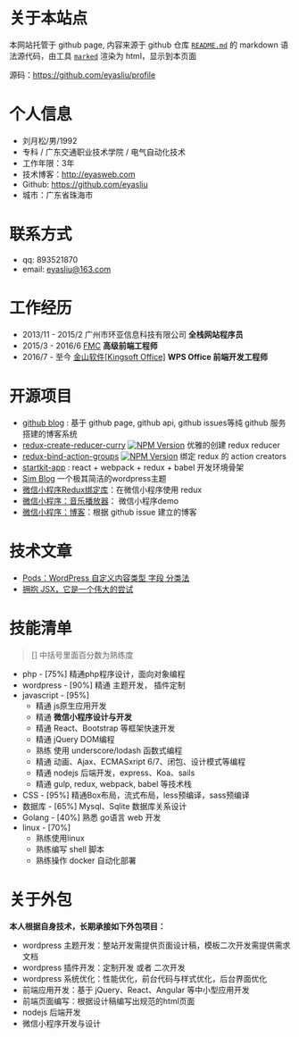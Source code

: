 # 关于本站点

本网站托管于 github page, 内容来源于 github 仓库 [`README.md`](https://github.com/eyasliu/profile/blob/gh-pages/README.md) 的 markdown 语法源代码，由工具 [`marked`](https://github.com/chjj/marked) 渲染为 html，显示到本页面

源码：https://github.com/eyasliu/profile

# 个人信息

 - 刘月松/男/1992
 - 专科 / 广东交通职业技术学院 / 电气自动化技术 
 - 工作年限：3年
 - 技术博客：http://eyasweb.com
 - Github: https://github.com/eyasliu
 - 城市：广东省珠海市

# 联系方式

 - qq: 893521870
 - email: eyasliu@163.com

# 工作经历

 - 2013/11 - 2015/2 广州市环亚信息科技有限公司 **全栈网站程序员**
 - 2015/3 - 2016/6 [FMC](http://www.fmces.com) **高级前端工程师**
 - 2016/7 - 至今 [金山软件[Kingsoft Office]](http://www.wps.cn/) **WPS Office 前端开发工程师**

# 开源项目

 - [github blog](https://github.com/eyasliu/eyasliu.github.io) : 基于 github page, github api, github issues等纯 github 服务搭建的博客系统
 - [redux-create-reducer-curry](https://github.com/eyasliu/redux-create-reducer-curry) [![NPM Version](https://img.shields.io/npm/v/redux-create-reducer-curry.svg?style=flat)](https://www.npmjs.org/package/redux-create-reducer) 优雅的创建 redux reducer
 - [redux-bind-action-groups](https://github.com/eyasliu/redux-bind-action-groups) [![NPM Version](https://img.shields.io/npm/v/redux-bind-action-groups.svg?style=flat)](https://www.npmjs.org/package/redux-bind-action-groups) 绑定 redux 的 action creators
 - [startkit-app](https://github.com/eyasliu/startkit-app) : react + webpack + redux + babel 开发环境骨架
 - [Sim Blog](https://github.com/eyasliu/sim_blog) 一个极其简洁的wordpress主题
 - [微信小程序Redux绑定库](https://github.com/eyasliu/wechat-weapp-redux)：在微信小程序使用 redux
 - [微信小程序：音乐播放器](https://github.com/eyasliu/wechat-app-music)： 微信小程序demo
 - [微信小程序：博客](https://github.com/eyasliu/wechat-app-github-blog)：根据 github issue 建立的博客

# 技术文章

 - [Pods：WordPress 自定义内容类型 字段 分类法](http://ninghao.net/blog/1409)
 - [拥抱 JSX，它是一个伟大的尝试](https://segmentfault.com/a/1190000005732526)

# 技能清单

> [] 中括号里面百分数为熟练度

 - php - [75%] 精通php程序设计，面向对象编程
 - wordpress - [90%] 精通 主题开发， 插件定制
 - javascript - [95%] 
    * 精通 js原生应用开发
    * 精通 __微信小程序设计与开发__
    * 精通 React、Bootstrap 等框架快速开发
    * 精通 jQuery DOM编程
    * 熟练 使用 underscore/lodash 函数式编程
    * 精通 动画、Ajax、ECMASxript 6/7、闭包、设计模式等编程
    * 精通 nodejs 后端开发，express、Koa、sails
    * 精通 gulp, redux, webpack, babel 等技术栈
 - CSS - [95%] 精通Box布局，流式布局，less预编译，sass预编译
 - 数据库 - [65%] Mysql、Sqlite 数据库关系设计
 - Golang - [40%] 熟悉 go语言 web 开发
 - linux - [70%] 
     + 熟练使用linux
     + 熟练编写 shell 脚本
     + 熟练操作 docker 自动化部署

# 关于外包

__本人根据自身技术，长期承接如下外包项目：__

- wordpress 主题开发：整站开发需提供页面设计稿，模板二次开发需提供需求文档
- wordpress 插件开发：定制开发 或者 二次开发
- wordpress 系统优化：性能优化，前台代码与样式优化，后台界面优化
- 前端应用开发：基于 jQuery、React、Angular 等中小型应用开发
- 前端页面编写：根据设计稿编写出规范的html页面
- nodejs 后端开发
- 微信小程序开发与设计

